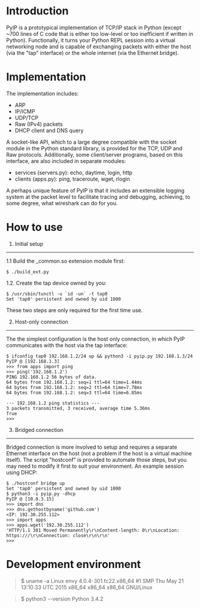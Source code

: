 Introduction
============
PyIP is a prototypical implementation of TCP/IP stack in Python
(except ~700 lines of C code that is either too low-level or too
inefficient if written in Python). Functionally, it turns your Python
REPL session into a virtual networking node and is capable of
exchanging packets with either the host (via the "tap" interface) or
the whole internet (via the Ethernet bridge).


Implementation
==============
The implementation includes:
- ARP
- IP/ICMP
- UDP/TCP
- Raw (IPv4) packets
- DHCP client and DNS query

A socket-like API, which to a large degree compatible with the socket
module in the Python standard library, is provided for the TCP, UDP
and Raw protocols. Additionally, some client/server programs, based on
this interface, are also included in separate modules:

- services (servers.py): echo, daytime, login, http
- clients (apps.py): ping, traceroute, wget, rlogin

A perhaps unique feature of PyIP is that it includes an extensible
logging system at the packet level to facilitate tracing and
debugging, achieving, to some degree, what wireshark can do for you.


How to use
==========

1. Initial setup
----------------
1.1 Build the _common.so extension module first:
```
$ ./build_ext.py
```
1.2. Create the tap device owned by you:
```
$ /usr/sbin/tunctl -u `id -un` -t tap0
Set 'tap0' persistent and owned by uid 1000
```
These two steps are only required for the first time use.

2. Host-only connection
-----------------------
The the simplest configuration is the host only connection, in which
PyIP communicates with the host via the tap interface:
```
$ ifconfig tap0 192.168.1.2/24 up && python3 -i pyip.py 192.168.1.3/24
PyIP @ [192.168.1.3]
>>> from apps import ping
>>> ping('192.168.1.2')
PING 192.168.1.2 56 bytes of data.
64 bytes from 192.168.1.2: seq=1 ttl=64 time=1.44ms
64 bytes from 192.168.1.2: seq=2 ttl=64 time=7.78ms
64 bytes from 192.168.1.2: seq=3 ttl=64 time=6.85ms

--- 192.168.1.2 ping statistics ---
3 packets transmitted, 3 received, average time 5.36ms
True
>>> 
```
3. Bridged connection
---------------------
Bridged connection is more involved to setup and requires a separate
Ethernet interface on the host (not a problem if the host is a virtual
machine itself). The script "hostconf" is provided to automate those
steps, but you may need to modify it first to suit your
environment. An example session using DHCP:
```
$ ./hostconf bridge up
Set 'tap0' persistent and owned by uid 1000
$ python3 -i pyip.py -dhcp
PyIP @ [10.0.3.15]
>>> import dns
>>> dns.gethostbyname('github.com')
<IP: 192.30.255.112>
>>> import apps
>>> apps.wget('192.30.255.112')
'HTTP/1.1 301 Moved Permanently\r\nContent-length: 0\r\nLocation: https:///\r\nConnection: close\r\n\r\n'
>>> 
```

Development environment
=======================

> $ uname -a
Linux envy 4.0.4-301.fc22.x86_64 #1 SMP Thu May 21 13:10:33 UTC 2015 x86_64 x86_64 x86_64 GNU/Linux

> $ python3 --version
Python 3.4.2